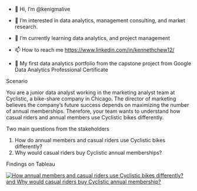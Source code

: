 - 👋 Hi, I’m @kenigmalive
- 👀 I’m interested in data analytics, management consulting, and market research.
- 🌱 I’m currently learning data analytics, and project management

- 📫 How to reach me https://www.linkedin.com/in/kennethchew12/

- 💞️ My first data analytics portfolio from the capstone project from Google Data Analytics Professional Certificate 


Scenario

You are a junior data analyst working in the marketing analyst team at Cyclistic, a bike-share company in Chicago. The director of marketing believes the company’s future success depends on maximizing the number of annual memberships. Therefore, your team wants to understand how casual riders and annual members use Cyclistic bikes differently.

Two main questions from the stakeholders
1. How do annual members and casual riders use Cyclistic bikes differently?
2. Why would casual riders buy Cyclistic annual memberships?

Findings on Tableau
<div class='tableauPlaceholder' id='viz1659543107902' style='position: relative'><noscript><a href='#'><img alt='How annual members and casual riders use Cyclistic bikes differently? and Why would casual riders buy Cyclistic annual membership? ' src='https:&#47;&#47;public.tableau.com&#47;static&#47;images&#47;Ca&#47;Capstoneproject_16595416826400&#47;Story1&#47;1_rss.png' style='border: none' /></a></noscript><object class='tableauViz'  style='display:none;'><param name='host_url' value='https%3A%2F%2Fpublic.tableau.com%2F' /> <param name='embed_code_version' value='3' /> <param name='site_root' value='' /><param name='name' value='Capstoneproject_16595416826400&#47;Story1' /><param name='tabs' value='no' /><param name='toolbar' value='yes' /><param name='static_image' value='https:&#47;&#47;public.tableau.com&#47;static&#47;images&#47;Ca&#47;Capstoneproject_16595416826400&#47;Story1&#47;1.png' /> <param name='animate_transition' value='yes' /><param name='display_static_image' value='yes' /><param name='display_spinner' value='yes' /><param name='display_overlay' value='yes' /><param name='display_count' value='yes' /><param name='language' value='en-US' /></object></div>                

<!---
kenigmalive/kenigmalive is a ✨ special ✨ repository because its `README.md` (this file) appears on your GitHub profile.
You can click the Preview link to take a look at your changes.
--->
